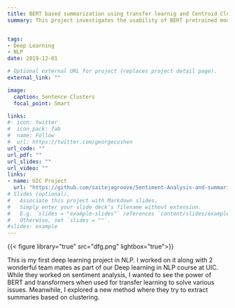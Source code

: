 ```yaml
---
title: BERT based summarization using transfer learnig and Centroid Clustering technique 
summary: This project investigates the usability of BERT pretrained models with few additional FC layers to get latent representation of sentences. We also explore the use of centroid clustering to summarize a long paragraph of review into 2-3 relevant and important sentences with an effective compression rate of around 80%.


tags:
- Deep Learning
- NLP
date: 2019-12-01

# Optional external URL for project (replaces project detail page).
external_link: ""

image:
  caption: Sentence Clusters
  focal_point: Smart

links:
#- icon: twitter
#  icon_pack: fab
#  name: Follow
#  url: https://twitter.com/georgecushen
url_code: ""
url_pdf: ""
url_slides: ""
url_video: ""
links:
- name: UIC Project
  url: "https://github.com/saitejagroove/Sentiment-Analysis-and-summarization"
# Slides (optional).
#   Associate this project with Markdown slides.
#   Simply enter your slide deck's filename without extension.
#   E.g. `slides = "example-slides"` references `content/slides/example-slides.md`.
#   Otherwise, set `slides = ""`.
#slides: example
---
```

{{< figure library="true" src="dfg.png" lightbox="true">}}

This is my first deep learning project in NLP. I  worked on it along with 2 wonderful team mates as part of our Deep learning in NLP course at UIC. While they worked on sentiment analysis, I wanted to see the power of BERT and transformers when used for transfer learning to solve various issues. Meanwhile, I explored a new method where they try to extract summaries based on clustering. 